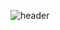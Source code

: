 ![header](https://capsule-render.vercel.app/api?type=waving&color=random&height=300&section=header&text=about&html,css,javascript&fontSize=80)
